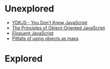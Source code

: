 # Unexplored
* [YDKJS - You Don't Know JavaScript](https://github.com/getify/You-Dont-Know-JS/tree/1st-ed)
* [The Principles of Object-Oriented JavaScript](https://www.amazon.com/Principles-Object-Oriented-JavaScript-Nicholas-Zakas/dp/1593275404)
* [Eloquent JavaScript](https://eloquentjavascript.net/)
* [Pitfalls of using objects as maps](https://2ality.com/2012/01/objects-as-maps.html)

# Explored
